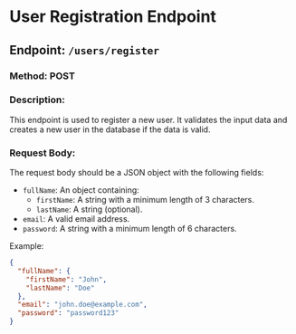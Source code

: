 # User Registration Endpoint

## Endpoint: `/users/register`

### Method: POST

### Description:
This endpoint is used to register a new user. It validates the input data and creates a new user in the database if the data is valid.

### Request Body:
The request body should be a JSON object with the following fields:
- `fullName`: An object containing:
  - `firstName`: A string with a minimum length of 3 characters.
  - `lastName`: A string (optional).
- `email`: A valid email address.
- `password`: A string with a minimum length of 6 characters.

Example:
```json
{
  "fullName": {
    "firstName": "John",
    "lastName": "Doe"
  },
  "email": "john.doe@example.com",
  "password": "password123"
}